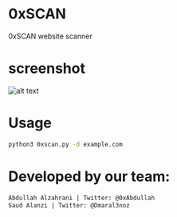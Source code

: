 # 0xSCAN
 0xSCAN website scanner

# screenshot

![alt text](https://github.com/0xAbdullah/0xSCAN/blob/master/Screenshot.png)

# Usage
```bash
python3 0xscan.py -d example.com

```
# Developed by our team:
``` bash
Abdullah Alzahrani | Twitter: @0xAbdullah
Saud Alanzi | Twitter: @Dmaral3noz
```
